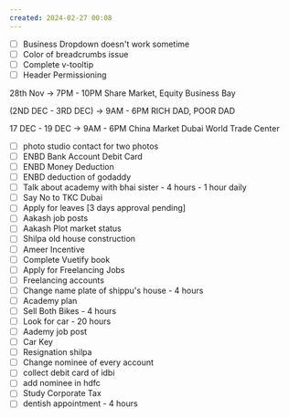 ```yaml
---
created: 2024-02-27 00:08
---
```

- [ ] Business Dropdown doesn't work sometime
- [ ] Color of breadcrumbs issue
- [ ] Complete v-tooltip
- [ ] Header Permissioning

28th Nov -> 7PM - 10PM
Share Market, Equity
Business Bay

(2ND DEC - 3RD DEC) -> 9AM - 6PM
RICH DAD, POOR DAD

17 DEC - 19 DEC -> 9AM - 6PM
China Market
Dubai World Trade Center

- [ ] photo studio contact for two photos
- [ ] ENBD Bank Account Debit Card
- [ ] ENBD Money Deduction
- [ ] ENBD deduction of godaddy
- [ ] Talk about academy with bhai sister - 4 hours - 1 hour daily
- [ ] Say No to TKC Dubai
- [ ] Apply for leaves [3 days approval pending]
- [ ] Aakash job posts
- [ ] Aakash Plot market status
- [ ] Shilpa old house construction
- [ ] Ameer Incentive
- [ ] Complete Vuetify book
- [ ] Apply for Freelancing Jobs
- [ ] Freelancing accounts
- [ ] Change name plate of shippu's house - 4 hours
- [ ] Academy plan 
- [ ] Sell Both Bikes - 4 hours
- [ ] Look for car - 20 hours
- [ ] Aademy job post
- [ ] Car Key 
- [ ] Resignation shilpa
- [ ] Change nominee of every account
- [ ] collect debit card of idbi
- [ ] add nominee in hdfc 
- [ ] Study Corporate Tax
- [ ] dentish appointment - 4 hours